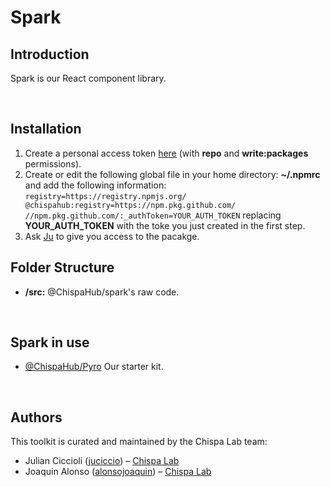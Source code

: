 # Spark

## Introduction

Spark is our React component library.

<br/>

## Installation

1. Create a personal access token [here](https://github.com/settings/tokens) (with **repo** and **write:packages** permissions).
2. Create or edit the following global file in your home directory: **~/.npmrc** and add the following information: ```registry=https://registry.npmjs.org/
@chispahub:registry=https://npm.pkg.github.com/
//npm.pkg.github.com/:_authToken=YOUR_AUTH_TOKEN```
replacing **YOUR_AUTH_TOKEN** with the toke you just created in the first step.
3. Ask [Ju](https://github.com/juciccio) to give you access to the pacakge.

## Folder Structure

- **/src:** @ChispaHub/spark's raw code.

<br/>

## Spark in use

- [@ChispaHub/Pyro](https://github.com/ChispaHub/pyro) Our starter kit.

<br/>

## Authors

This toolkit is curated and maintained by the Chispa Lab team:

- Julian Ciccioli ([juciccio](https://www.linkedin.com/in/juciccio/)) – [Chispa Lab](https://chispalab.com)
- Joaquin Alonso ([alonsojoaquin](https://www.linkedin.com/in/alonsojoaquin)) – [Chispa Lab](https://chispalab.com)
